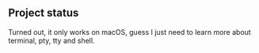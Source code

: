 ## Project status

Turned out, it only works on macOS, guess I just need to learn more about terminal, pty, tty and shell.
